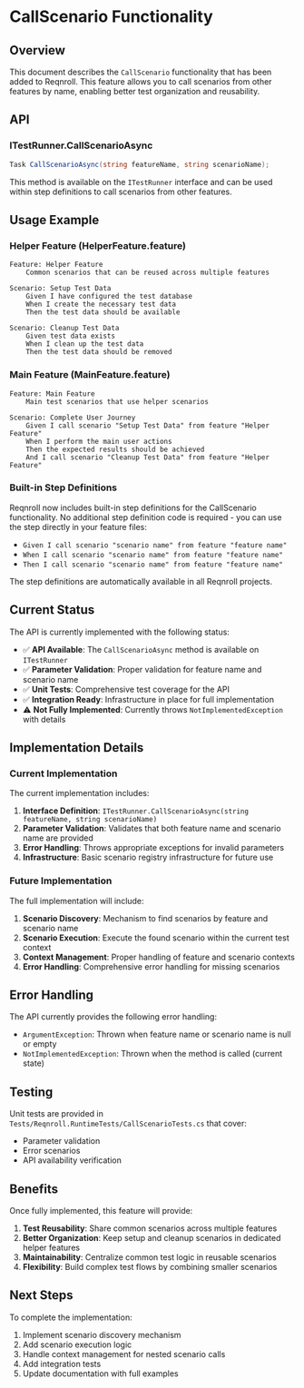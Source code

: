 # CallScenario Functionality

## Overview

This document describes the `CallScenario` functionality that has been added to Reqnroll. This feature allows you to call scenarios from other features by name, enabling better test organization and reusability.

## API

### ITestRunner.CallScenarioAsync

```csharp
Task CallScenarioAsync(string featureName, string scenarioName);
```

This method is available on the `ITestRunner` interface and can be used within step definitions to call scenarios from other features.

## Usage Example

### Helper Feature (HelperFeature.feature)

```gherkin
Feature: Helper Feature
    Common scenarios that can be reused across multiple features

Scenario: Setup Test Data
    Given I have configured the test database
    When I create the necessary test data
    Then the test data should be available

Scenario: Cleanup Test Data
    Given test data exists
    When I clean up the test data
    Then the test data should be removed
```

### Main Feature (MainFeature.feature)

```gherkin
Feature: Main Feature
    Main test scenarios that use helper scenarios

Scenario: Complete User Journey
    Given I call scenario "Setup Test Data" from feature "Helper Feature"
    When I perform the main user actions
    Then the expected results should be achieved
    And I call scenario "Cleanup Test Data" from feature "Helper Feature"
```

### Built-in Step Definitions

Reqnroll now includes built-in step definitions for the CallScenario functionality. No additional step definition code is required - you can use the step directly in your feature files:

- `Given I call scenario "scenario name" from feature "feature name"`  
- `When I call scenario "scenario name" from feature "feature name"`
- `Then I call scenario "scenario name" from feature "feature name"`

The step definitions are automatically available in all Reqnroll projects.

## Current Status

The API is currently implemented with the following status:

- ✅ **API Available**: The `CallScenarioAsync` method is available on `ITestRunner`
- ✅ **Parameter Validation**: Proper validation for feature name and scenario name
- ✅ **Unit Tests**: Comprehensive test coverage for the API
- ✅ **Integration Ready**: Infrastructure in place for full implementation
- ⚠️ **Not Fully Implemented**: Currently throws `NotImplementedException` with details

## Implementation Details

### Current Implementation

The current implementation includes:

1. **Interface Definition**: `ITestRunner.CallScenarioAsync(string featureName, string scenarioName)`
2. **Parameter Validation**: Validates that both feature name and scenario name are provided
3. **Error Handling**: Throws appropriate exceptions for invalid parameters
4. **Infrastructure**: Basic scenario registry infrastructure for future use

### Future Implementation

The full implementation will include:

1. **Scenario Discovery**: Mechanism to find scenarios by feature and scenario name
2. **Scenario Execution**: Execute the found scenario within the current test context
3. **Context Management**: Proper handling of feature and scenario contexts
4. **Error Handling**: Comprehensive error handling for missing scenarios

## Error Handling

The API currently provides the following error handling:

- `ArgumentException`: Thrown when feature name or scenario name is null or empty
- `NotImplementedException`: Thrown when the method is called (current state)

## Testing

Unit tests are provided in `Tests/Reqnroll.RuntimeTests/CallScenarioTests.cs` that cover:

- Parameter validation
- Error scenarios
- API availability verification

## Benefits

Once fully implemented, this feature will provide:

1. **Test Reusability**: Share common scenarios across multiple features
2. **Better Organization**: Keep setup and cleanup scenarios in dedicated helper features
3. **Maintainability**: Centralize common test logic in reusable scenarios
4. **Flexibility**: Build complex test flows by combining smaller scenarios

## Next Steps

To complete the implementation:

1. Implement scenario discovery mechanism
2. Add scenario execution logic
3. Handle context management for nested scenario calls
4. Add integration tests
5. Update documentation with full examples